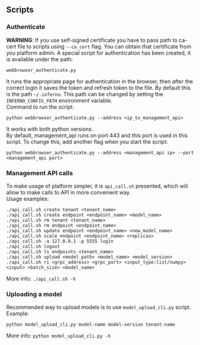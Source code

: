 ## Scripts

### Authenticate
**WARNING**:
If you use self-signed certificate you have to pass path to ca-cert file to scripts using ```--ca_cert``` flag.
You can obtain that certificate from you platform admin.
A special script for authentication has been created, it is available under the path:
```
webbrowser_authenticate.py
```
It runs the appropriate page for authentication in the browser, then after the correct login it saves the token and refresh token to the file.
By default this is the path `~/.inferno`.
This path can be changed by setting the `INFERNO_CONFIG_PATH` environment variable.  
Command to run the script:

```
python webbrowser_authenticate.py --address <ip_to_management_api>
```
It works with both python versions.  
By default, management_api runs on port 443 and this port is used in this script. To change this, add another flag when you start the script:
```
python webbrowser_authenticate.py --address <management_api ip> --port <management_api port>
```

### Management API calls
To make usage of platform simpler, it is `api_call.sh` presented, which will allow to make calls to 
API in more convenient way.  
Usage examples:
```
./api_call.sh create tenant <tenant_name>
./api_call.sh create endpoint <endpoint_name> <model_name>
./api_call.sh rm tenant <tenant_name>
./api_call.sh rm endpoint <endpoint_name>
./api_call.sh update endpoint <endpoint_name> <new_model_name>
./api_call.sh scale endpoint <endpoint_name> <replicas>
./api_call.sh -a 127.0.0.1 -p 5555 login
./api_call.sh logout
./api_call.sh ls endpoints <tenant_name>
./api_call.sh upload <model_path> <model_name> <model_version> 
./api_call.sh ri <grpc_address> <grpc_port> <input_type:list/numpy> <input> <batch_size> <model_name>
```
More info: `./api_call.sh -h`


### Uploading a model
Recommended way to upload models is to use `model_upload_cli.py` script.  
Example:
```
python model_upload_cli.py model-name model-version tenant-name
```
More info: `python model_upload_cli.py -h`
